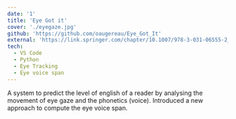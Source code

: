 ```yaml
---
date: '1'
title: 'Eye Got it'
cover: './eyegaze.jpg'
github: 'https://github.com/oaugereau/Eye_Got_It'
external: 'https://link.springer.com/chapter/10.1007/978-3-031-06555-2_48'
tech:
  - VS Code
  - Python
  - Eye Tracking
  - Eye voice span
---
```


A system to predict the level of english of a reader by analysing the movement of eye gaze and the phonetics (voice). Introduced a new approach to compute the eye voice span.
